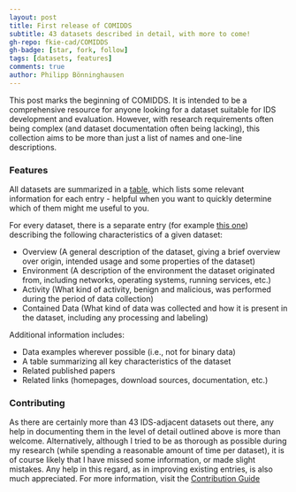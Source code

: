 ```yaml
---
layout: post
title: First release of COMIDDS
subtitle: 43 datasets described in detail, with more to come!
gh-repo: fkie-cad/COMIDDS
gh-badge: [star, fork, follow]
tags: [datasets, features]
comments: true
author: Philipp Bönninghausen
---
```


This post marks the beginning of COMIDDS.
It is intended to be a comprehensive resource for anyone looking for a dataset suitable for IDS development and evaluation.
However, with research requirements often being complex (and dataset documentation often being lacking), this collection aims to be more than just a list of names and one-line descriptions.

### Features
All datasets are summarized in a [table](/COMIDDS/content/all_datasets), which lists some relevant information for each entry - helpful when you want to quickly determine which of them might me useful to you.

For every dataset, there is a separate entry (for example [this one](/COMIDDS/content/datasets/ait_log_dataset)) describing the following characteristics of a given dataset:
- Overview (A general description of the dataset, giving a brief overview over origin, intended usage and some properties of the dataset)
- Environment (A description of the environment the dataset originated from, including networks, operating systems, running services, etc.)
- Activity (What kind of activity, benign and malicious, was performed during the period of data collection)
- Contained Data (What kind of data was collected and how it is present in the dataset, including any processing and labeling)

Additional information includes:
- Data examples wherever possible (i.e., not for binary data)
- A table summarizing all key characteristics of the dataset
- Related published papers
- Related links (homepages, download sources, documentation, etc.)

### Contributing
As there are certainly more than 43 IDS-adjacent datasets out there, any help in documenting them in the level of detail outlined above is more than welcome.
Alternatively, although I tried to be as thorough as possible during my research (while spending a reasonable amount of time per dataset), it is of course likely that I have missed some information, or made slight mistakes.
Any help in this regard, as in improving existing entries, is also much appreciated.
For more information, visit the [Contribution Guide](/COMIDDS/content/contributing)
